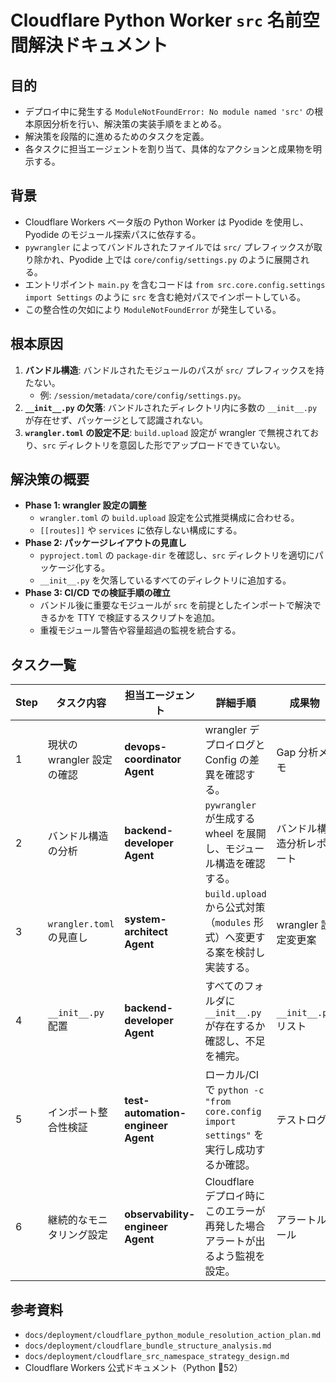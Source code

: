 # Cloudflare Python Worker `src` 名前空間解決ドキュメント

## 目的

- デプロイ中に発生する `ModuleNotFoundError: No module named 'src'`
  の根本原因分析を行い、解決策の実装手順をまとめる。
- 解決策を段階的に進めるためのタスクを定義。
- 各タスクに担当エージェントを割り当て、具体的なアクションと成果物を明示する。

## 背景

- Cloudflare Workers ベータ版の Python
  Worker は Pyodide を使用し、Pyodide のモジュール探索パスに依存する。
- `pywrangler` によってバンドルされたファイルでは `src/`
  プレフィックスが取り除かれ、Pyodide 上では `core/config/settings.py`
  のように展開される。
- エントリポイント `main.py` を含むコードは
  `from src.core.config.settings import Settings` のように `src`
  を含む絶対パスでインポートしている。
- この整合性の欠如により `ModuleNotFoundError` が発生している。

## 根本原因

1. **バンドル構造**: バンドルされたモジュールのパスが `src/`
   プレフィックスを持たない。
   - 例: `/session/metadata/core/config/settings.py`。
2. **`__init__.py` の欠落**: バンドルされたディレクトリ内に多数の `__init__.py`
   が存在せず、パッケージとして認識されない。
3. **`wrangler.toml` の設定不足**: `build.upload`
   設定が wrangler で無視されており、`src`
   ディレクトリを意図した形でアップロードできていない。

## 解決策の概要

- **Phase 1: wrangler 設定の調整**
  - `wrangler.toml` の `build.upload` 設定を公式推奨構成に合わせる。
  - `[[routes]]` や `services` に依存しない構成にする。
- **Phase 2: パッケージレイアウトの見直し**
  - `pyproject.toml` の `package-dir` を確認し、`src`
    ディレクトリを適切にパッケージ化する。
  - `__init__.py` を欠落しているすべてのディレクトリに追加する。
- **Phase 3: CI/CD での検証手順の確立**
  - バンドル後に重要なモジュールが `src`
    を前提としたインポートで解決できるかを TTY で検証するスクリプトを追加。
  - 重複モジュール警告や容量超過の監視を統合する。

## タスク一覧

| Step | タスク内容                 | 担当エージェント                   | 詳細手順                                                                               | 成果物                   |
| ---- | -------------------------- | ---------------------------------- | -------------------------------------------------------------------------------------- | ------------------------ |
| 1    | 現状の wrangler 設定の確認 | **devops-coordinator Agent**       | wrangler デプロイログと Config の差異を確認する。                                      | Gap 分析メモ             |
| 2    | バンドル構造の分析         | **backend-developer Agent**        | `pywrangler` が生成する wheel を展開し、モジュール構造を確認する。                     | バンドル構造分析レポート |
| 3    | `wrangler.toml` の見直し   | **system-architect Agent**         | `build.upload` から公式対策（`modules` 形式）へ変更する案を検討し実装する。            | wrangler 設定変更案      |
| 4    | `__init__.py` 配置         | **backend-developer Agent**        | すべてのフォルダに `__init__.py` が存在するか確認し、不足を補完。                      | `__init__.py` リスト     |
| 5    | インポート整合性検証       | **test-automation-engineer Agent** | ローカル/CI で `python -c "from core.config import settings"` を実行し成功するか確認。 | テストログ               |
| 6    | 継続的なモニタリング設定   | **observability-engineer Agent**   | Cloudflare デプロイ時にこのエラーが再発した場合アラートが出るよう監視を設定。          | アラートルール           |

## 参考資料

- `docs/deployment/cloudflare_python_module_resolution_action_plan.md`
- `docs/deployment/cloudflare_bundle_structure_analysis.md`
- `docs/deployment/cloudflare_src_namespace_strategy_design.md`
- Cloudflare Workers 公式ドキュメント（Python 52）
